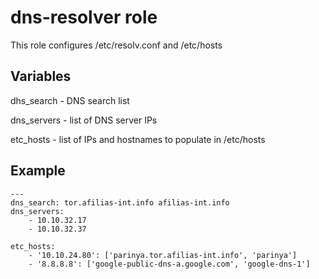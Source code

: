 # dns-resolver role

This role configures /etc/resolv.conf and /etc/hosts

## Variables

dhs_search - DNS search list

dns_servers - list of DNS server IPs

etc_hosts - list of IPs and hostnames to populate in /etc/hosts

## Example

    ---
    dns_search: tor.afilias-int.info afilias-int.info
    dns_servers:
        - 10.10.32.17
        - 10.10.32.37

    etc_hosts:
        - '10.10.24.80': ['parinya.tor.afilias-int.info', 'parinya']
        - '8.8.8.8': ['google-public-dns-a.google.com', 'google-dns-1']


